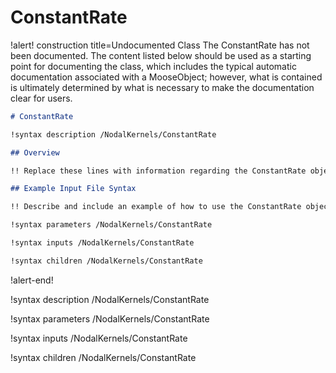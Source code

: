 # ConstantRate

!alert! construction title=Undocumented Class
The ConstantRate has not been documented. The content listed below should be used as a starting point for
documenting the class, which includes the typical automatic documentation associated with a
MooseObject; however, what is contained is ultimately determined by what is necessary to make the
documentation clear for users.

```markdown
# ConstantRate

!syntax description /NodalKernels/ConstantRate

## Overview

!! Replace these lines with information regarding the ConstantRate object.

## Example Input File Syntax

!! Describe and include an example of how to use the ConstantRate object.

!syntax parameters /NodalKernels/ConstantRate

!syntax inputs /NodalKernels/ConstantRate

!syntax children /NodalKernels/ConstantRate
```
!alert-end!

!syntax description /NodalKernels/ConstantRate

!syntax parameters /NodalKernels/ConstantRate

!syntax inputs /NodalKernels/ConstantRate

!syntax children /NodalKernels/ConstantRate
